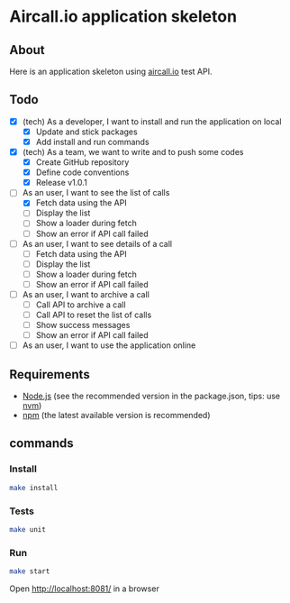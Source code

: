 # Aircall.io application skeleton

## About
Here is an application skeleton using [aircall.io](https://aircall.io) test API.

## Todo
- [X] (tech) As a developer, I want to install and run the application on local
  - [X] Update and stick packages
  - [X] Add install and run commands
- [X] (tech) As a team, we want to write and to push some codes
  - [X] Create GitHub repository
  - [X] Define code conventions
  - [X] Release v1.0.1
- [ ] As an user, I want to see the list of calls
  - [X] Fetch data using the API
  - [ ] Display the list
  - [ ] Show a loader during fetch
  - [ ] Show an error if API call failed
- [ ] As an user, I want to see details of a call
  - [ ] Fetch data using the API
  - [ ] Display the list
  - [ ] Show a loader during fetch
  - [ ] Show an error if API call failed
- [ ] As an user, I want to archive a call
  - [ ] Call API to archive a call
  - [ ] Call API to reset the list of calls
  - [ ] Show success messages
  - [ ] Show an error if API call failed
- [ ] As an user, I want to use the application online

## Requirements
- [Node.js](https://nodejs.org/) (see the recommended version in the package.json, tips: use [nvm](https://github.com/creationix/nvm))
- [npm](https://nodejs.org/) (the latest available version is recommended)

## commands

### Install
```sh
make install
```

### Tests
```sh
make unit

```

### Run
```sh
make start
```

Open [http://localhost:8081/](http://localhost:8081/) in a browser

